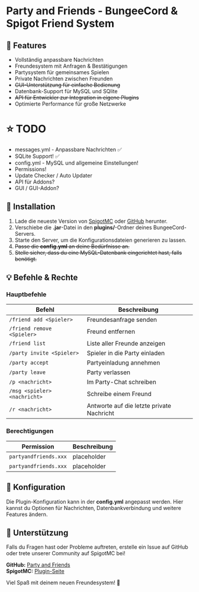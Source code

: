 # Party and Friends - BungeeCord & Spigot Friend System

## 🌟 Features

- Vollständig anpassbare Nachrichten
- Freundesystem mit Anfragen & Bestätigungen
- Partysystem für gemeinsames Spielen
- Private Nachrichten zwischen Freunden
- ~~GUI-Unterstützung für einfache Bedienung~~
- Datenbank-Support für MySQL und SQlite
- ~~API für Entwickler zur Integration in eigene Plugins~~
- Optimierte Performance für große Netzwerke

# ⭐ TODO

- messages.yml - Anpassbare Nachrichten ✅
- SQLite Support! ✅
- config.yml - MySQL und allgemeine Einstellungen!
- Permissions!
- Update Checker / Auto Updater
- API für Addons?
- GUI / GUI-Addon?


## 📝 Installation

1. Lade die neueste Version von [SpigotMC](https://www.spigotmc.org/resources/party-friends.123475/) oder [GitHub](https://github.com/crackscout123/PartyAndFriends) herunter.
2. Verschiebe die **.jar**-Datei in den **plugins/**-Ordner deines BungeeCord-Servers.
3. Starte den Server, um die Konfigurationsdateien generieren zu lassen.
4. ~~Passe die **config.yml** an deine Bedürfnisse an.~~
5. ~~Stelle sicher, dass du eine MySQL-Datenbank eingerichtet hast, falls benötigt.~~

## 💡 Befehle & Rechte

### Hauptbefehle
| Befehl | Beschreibung |
|--------|-------------|
| `/friend add <Spieler>` | Freundesanfrage senden |
| `/friend remove <Spieler>` | Freund entfernen |
| `/friend list` | Liste aller Freunde anzeigen |
| `/party invite <Spieler>` | Spieler in die Party einladen |
| `/party accept` | Partyeinladung annehmen |
| `/party leave` | Party verlassen |
| `/p <nachricht>` | Im Party-Chat schreiben |
| `/msg <spieler> <nachricht>` | Schreibe einem Freund |
| `/r <nachricht>` | Antworte auf die letzte private Nachricht |

### Berechtigungen
| Permission | Beschreibung |
|------------|-------------|
| `partyandfriends.xxx` | placeholder |
| `partyandfriends.xxx` | placeholder |

## 🔧 Konfiguration

Die Plugin-Konfiguration kann in der **config.yml** angepasst werden. Hier kannst du Optionen für Nachrichten, Datenbankverbindung und weitere Features ändern.

## 💌 Unterstützung

Falls du Fragen hast oder Probleme auftreten, erstelle ein Issue auf GitHub oder trete unserer Community auf SpigotMC bei!

**GitHub:** [Party and Friends](https://github.com/crackscout123/PartyAndFriends)  
**SpigotMC:** [Plugin-Seite](https://www.spigotmc.org/resources/party-friends.123475/)

Viel Spaß mit deinem neuen Freundesystem! 🚀
